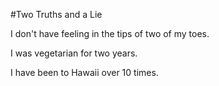 #Two Truths and a Lie

I don't have feeling in the tips of two of my toes.

I was vegetarian for two years.

I have been to Hawaii over 10 times.
